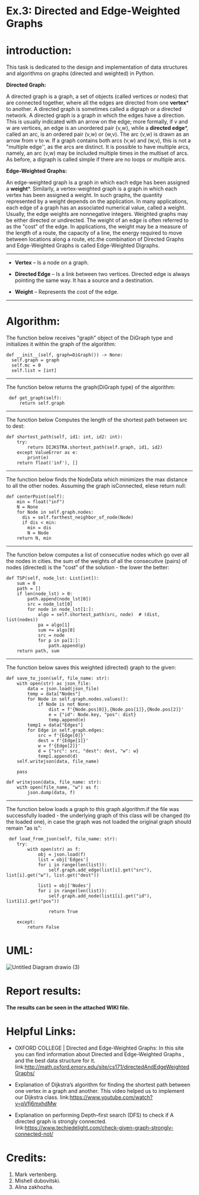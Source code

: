 # Ex.3: Directed and Edge-Weighted Graphs
# introduction:
This task is dedicated to the design and implementation of data structures and algorithms on graphs (directed and weighted) in Python.

**Directed Graph:**

A directed graph is a graph, a set of objects (called vertices or nodes) that are connected together, where all the edges are directed from one **vertex*** to another. A directed graph is sometimes called a digraph or a directed network. A directed graph is a graph in which the edges have a direction. This is usually indicated with an arrow on the edge; more formally, if v and w are vertices, an edge is an unordered pair {v,w}, while a **directed edge***, called an arc, is an ordered pair (v,w) or (w,v). The arc (v,w) is drawn as an arrow from v to w. If a graph contains both arcs (v,w) and (w,v), this is not a "multiple edge'', as the arcs are distinct. It is possible to have multiple arcs, namely, an arc (v,w) may be included multiple times in the multiset of arcs. As before, a digraph is called simple if there are no loops or multiple arcs.

**Edge-Weighted Graphs:**

An edge-weighted graph is a graph in which each edge has been assigned a **weight***. Similarly, a vertex-weighted graph is a graph in which each vertex has been assigned a weight. In such graphs, the quantity represented by a weight depends on the application. In many applications, each edge of a graph has an associated numerical value, called a weight. Usually, the edge weights are nonnegative integers. Weighted graphs may be either directed or undirected. The weight of an edge is often referred to as the "cost" of the edge. In applications, the weight may be a measure of the length of a route, the capacity of a line, the energy required to move between locations along a route, etc.the combination of Directed Graphs and Edge-Weighted Graphs is called Edge-Weighted Digraphs.

______________________________________________________________________________________________________________________________________________________________________________
- **Vertex** – Is a node on a graph. 

- **Directed Edge** – Is a link between two vertices. Directed edge is always pointing the same way. It has a source and a destination. 

- **Weight** – Represents the cost of the edge.
______________________________________________________________________________________________________________________________________________________________________________

# Algorithm:

The function below receives "graph" object of the DiGraph type and initializes it within the graph of the algorithm:

    def __init__(self, graph=DiGraph()) -> None:
      self.graph = graph
      self.mc = 0
      self.list = [int]
    
_________________________________________________________________________________________________________________________________________________________________________________
The function below returns the graph(DiGraph type) of the algorithm:

     def get_graph(self):
         return self.graph
    
_________________________________________________________________________________________________________________________________________________________________________________
The function below Computes the length of the shortest path between src to dest:

    def shortest_path(self, id1: int, id2: int):
        try:
            return DIJKSTRA.shortest_path(self.graph, id1, id2)
        except ValueError as e:
            print(e)
        return float('inf'), []
    
_________________________________________________________________________________________________________________________________________________________________________________ 
The function below finds the NodeData which minimizes the max distance to all the other nodes. Assuming the graph isConnected, elese return null:

    def centerPoint(self):
        min = float("inf")
        N = None
        for Node in self.graph.nodes:
          dis = self.farthest_neighbor_of_node(Node)
          if dis < min:
            min = dis
            N = Node
        return N, min
    
_________________________________________________________________________________________________________________________________________________________________________________ 
The function below computes a list of consecutive nodes which go over all the nodes in cities.
the sum of the weights of all the consecutive (pairs) of nodes (directed) is the "cost" of the solution - the lower the better:

    def TSP(self, node_lst: List[int]):
        sum = 0
        path = []
        if len(node_lst) > 0:
            path.append(node_lst[0])
            src = node_lst[0]
            for node in node_lst[1:]:
                algo = self.shortest_path(src, node)  # (dist, list(nodes))
                pa = algo[1]
                sum += algo[0]
                src = node
                for p in pa[1:]:
                    path.append(p)
        return path, sum
    
_________________________________________________________________________________________________________________________________________________________________________________
The function below saves this weighted (directed) graph to the given:

    def save_to_json(self, file_name: str):
        with open(str) as json_file:
            data = json.load(json_file)
            temp = data["Nodes"]
            for Node in self.graph.nodes.values():
                if Node is not None:
                    dist = f'{Node.pos[0]},{Node.pos[1]},{Node.pos[2]}'
                    e = {"id": Node.key, "pos": dist}
                    temp.append(e)
            temp1 = data["Edges"]
            for Edge in self.graph.edges:
                src = f'{Edge[0]}'
                dest = f'{Edge[1]}'
                w = f'{Edge[2]}'
                d = {"src": src, "dest": dest, "w": w}
                temp1.append(d)
        self.writejson(data, file_name)

        pass

    def writejson(data, file_name: str):
        with open(file_name, "w") as f:
            json.dump(data, f)

_________________________________________________________________________________________________________________________________________________________________________________ 
The function below loads a graph to this graph algorithm.if the file was successfully loaded - the underlying graph of this class will be changed (to the loaded one), in case the graph was not loaded the original graph should remain "as is":
    
     def load_from_json(self, file_name: str):
        try:
            with open(str) as f:
                obj = json.load(f)
                list = obj['Edges']
                for i in range(len(list)):
                    self.graph.add_edge(list[i].get("src"), list[i].get("w"), list.get("dest"))

                list1 = obj['Nodes']
                for i in range(len(list)):
                    self.graph.add_node(list1[i].get("id"), list1[i].get("pos"))

                    return True

        except:
            return False

 # UML:
![Untitled Diagram drawio (3)](https://user-images.githubusercontent.com/93255163/147592154-54adfe2f-5316-47ff-8d14-fc93b215339d.png)

# Report results:
**The results can be seen in the attached WIKI file.**

# Helpful Links:

- OXFORD COLLEGE | Directed and Edge-Weighted Graphs: 
In this site you can find information about Directed and Edge-Weighted Graphs , and the best data structure for it.
    link:http://math.oxford.emory.edu/site/cs171/directedAndEdgeWeightedGraphs/

- Explanation of Dijkstra’s algorithm for finding the shortest path between one vertex in a graph and another.
This video helped us to implement our Dijkstra class.
    link:https://www.youtube.com/watch?v=pVfj6mxhdMw

- Explanation on performing Depth–first search (DFS) to check if A directed graph is strongly connected.
    link:https://www.techiedelight.com/check-given-graph-strongly-connected-not/

# Credits:
1. Mark vertenberg.
2. Mishell dubovitski.
3. Alina zakhozha.

